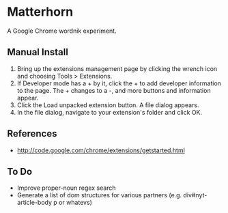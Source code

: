 Matterhorn
==========

A Google Chrome wordnik experiment.

Manual Install
--------------

1. Bring up the extensions management page by clicking the wrench icon and choosing Tools > Extensions.
2. If Developer mode has a + by it, click the + to add developer information to the page. The + changes to a -, and more buttons and information appear.
3. Click the Load unpacked extension button. A file dialog appears.
4. In the file dialog, navigate to your extension's folder and click OK.

References
----------

* http://code.google.com/chrome/extensions/getstarted.html

To Do
-----

* Improve proper-noun regex search
* Generate a list of dom structures for various partners (e.g. div#nyt-article-body p or whatevs)